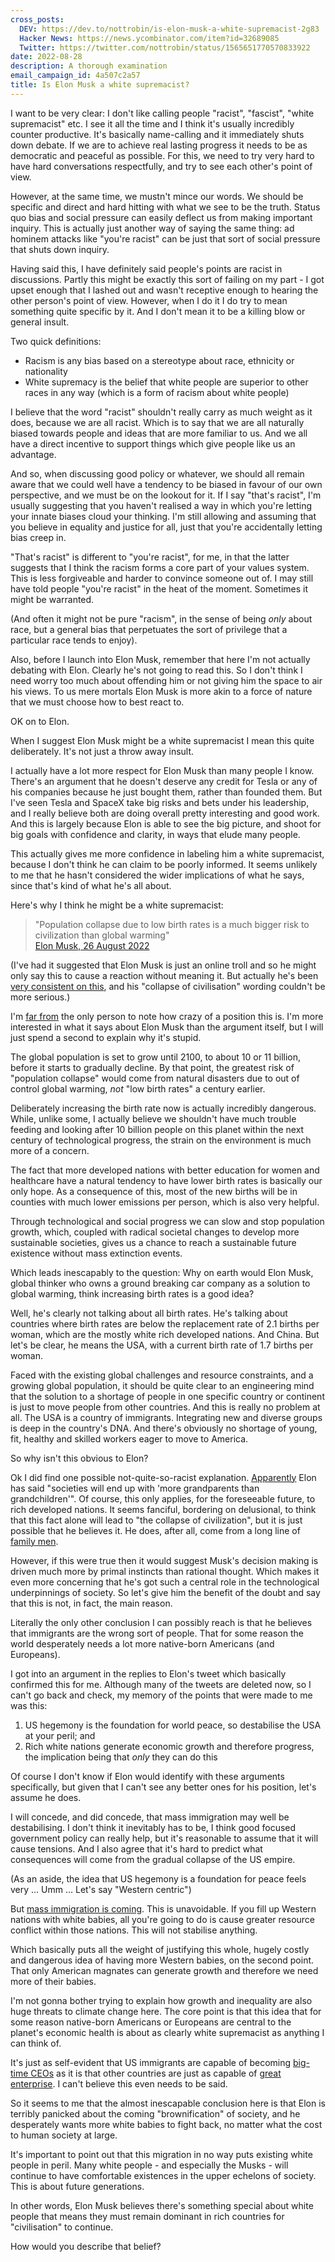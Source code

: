 ```yaml
---
cross_posts:
  DEV: https://dev.to/nottrobin/is-elon-musk-a-white-supremacist-2g83
  Hacker News: https://news.ycombinator.com/item?id=32689085
  Twitter: https://twitter.com/nottrobin/status/1565651770570833922
date: 2022-08-28
description: A thorough examination
email_campaign_id: 4a507c2a57
title: Is Elon Musk a white supremacist?
---
```


I want to be very clear: I don't like calling people "racist", "fascist", "white supremacist" etc. I see it all the time and I think it's usually incredibly counter productive. It's basically name-calling and it immediately shuts down debate. If we are to achieve real lasting progress it needs to be as democratic and peaceful as possible. For this, we need to try very hard to have hard conversations respectfully, and try to see each other's point of view.

However, at the same time, we mustn't mince our words. We should be specific and direct and hard hitting with what we see to be the truth. Status quo bias and social pressure can easily deflect us from making important inquiry. This is actually just another way of saying the same thing: ad hominem attacks like "you're racist" can be just that sort of social pressure that shuts down inquiry.

Having said this, I have definitely said people's points are racist in discussions. Partly this might be exactly this sort of failing on my part - I got upset enough that I lashed out and wasn't receptive enough to hearing the other person's point of view. However, when I do it I do try to mean something quite specific by it. And I don't mean it to be a killing blow or general insult.

Two quick definitions:

- Racism is any bias based on a stereotype about race, ethnicity or nationality
- White supremacy is the belief that white people are superior to other races in any way (which is a form of racism about white people)

I believe that the word "racist" shouldn't really carry as much weight as it does, because we are all racist. Which is to say that we are all naturally biased towards people and ideas that are more familiar to us. And we all have a direct incentive to support things which give people like us an advantage.

And so, when discussing good policy or whatever, we should all remain aware that we could well have a tendency to be biased in favour of our own perspective, and we must be on the lookout for it. If I say "that's racist", I'm usually suggesting that you haven't realised a way in which you're letting your innate biases cloud your thinking. I'm still allowing and assuming that you believe in equality and justice for all, just that you're accidentally letting bias creep in.

"That's racist" is different to "you're racist", for me, in that the latter suggests that I think the racism forms a core part of your values system. This is less forgiveable and harder to convince someone out of. I may still have told people "you're racist" in the heat of the moment. Sometimes it might be warranted.

(And often it might not be pure "racism", in the sense of being *only* about race, but a general bias that perpetuates the sort of privilege that a particular race tends to enjoy).

Also, before I launch into Elon Musk, remember that here I'm not actually debating with Elon. Clearly he's not going to read this. So I don't think I need worry too much about offending him or not giving him the space to air his views. To us mere mortals Elon Musk is more akin to a force of nature that we must choose how to best react to.

OK on to Elon.

When I suggest Elon Musk might be a white supremacist I mean this quite deliberately. It's not just a throw away insult.

I actually have a lot more respect for Elon Musk than many people I know. There's an argument that he doesn't deserve any credit for Tesla or any of his companies because he just bought them, rather than founded them. But I've seen Tesla and SpaceX take big risks and bets under his leadership, and I really believe both are doing overall pretty interesting and good work. And this is largely because Elon is able to see the big picture, and shoot for big goals with confidence and clarity, in ways that elude many people.

This actually gives me more confidence in labeling him a white supremacist, because I don't think he can claim to be poorly informed. It seems unlikely to me that he hasn't considered the wider implications of what he says, since that's kind of what he's all about.

Here's why I think he might be a white supremacist:

> "Population collapse due to low birth rates is a much bigger risk to civilization than global warming"  
> [Elon Musk, 26 August 2022](https://twitter.com/elonmusk/status/1563020169160851456?t=FBaPgJWJm4BAtWV0ciZqXg&s=19)

(I've had it suggested that Elon Musk is just an online troll and so he might only say this to cause a reaction without meaning it. But actually he's been [very consistent on this](https://www.cnbc.com/amp/2021/12/07/elon-musk-civilization-will-crumble-if-we-dont-have-more-children.html), and his "collapse of civilisation" wording couldn't be more serious.)

I'm [far from](https://www.thelondoneconomic.com/news/elon-musk-comments-about-population-collapse-and-global-warming-ridiculed-in-two-words-333362/amp/%3ffbclid=IwAR0JqiueDnqzPNu4D5zQryMyFbuXzercmr0q6GovcL3TJksAY4H0lrBdrGY/) the only person to note how crazy of a position this is. I'm more interested in what it says about Elon Musk than the argument itself, but I will just spend a second to explain why it's stupid.

The global population is set to grow until 2100, to about 10 or 11 billion, before it starts to gradually decline. By that point, the greatest risk of "population collapse" would come from natural disasters due to out of control global warming, *not* "low birth rates" a century earlier.

Deliberately increasing the birth rate now is actually incredibly dangerous. While, unlike some, I actually believe we shouldn't have much trouble feeding and looking after 10 billion people on this planet within the next century of technological progress, the strain on the environment is much more of a concern.

The fact that more developed nations with better education for women and healthcare have a natural tendency to have lower birth rates is basically our only hope. As a consequence of this, most of the new births will be in counties with much lower emissions per person, which is also very helpful.

Through technological and social progress we can slow and stop population growth, which, coupled with radical societal changes to develop more sustainable societies, gives us a chance to reach a sustainable future existence without mass extinction events.

Which leads inescapably to the question: Why on earth would Elon Musk, global thinker who owns a ground breaking car company as a solution to global warming, think increasing birth rates is a good idea?

Well, he's clearly not talking about all birth rates. He's talking about countries where birth rates are below the replacement rate of 2.1 births per woman, which are the mostly white rich developed nations. And China. But let's be clear, he means the USA, with a current birth rate of 1.7 births per woman.

Faced with the existing global challenges and resource constraints, and a growing global population, it should be quite clear to an engineering mind that the solution to a shortage of people in one specific country or continent is just to move people from other countries. And this is really no problem at all. The USA is a country of immigrants. Integrating new and diverse groups is deep in the country's DNA. And there's obviously no shortage of young, fit, healthy and skilled workers eager to move to America.

So why isn't this obvious to Elon?

Ok I did find one possible not-quite-so-racist explanation. [Apparently](https://www.dailymail.co.uk/health/article-10995389/amp/Elon-Musks-ramblings-Earths-collapsing-birth-rate-TRUE.html) Elon has said "societies will end up with 'more grandparents than grandchildren'". Of course, this only applies, for the foreseeable future, to rich developed nations. It seems fanciful, bordering on delusional, to think that this fact alone will lead to "the collapse of civilization", but it is just possible that he believes it. He does, after all, come from a long line of [family men](https://www.independent.co.uk/news/world/americas/elon-errol-musk-children-stepdaughter-b2123744.html).

However, if this were true then it would suggest Musk's decision making is driven much more by primal instincts than rational thought. Which makes it even more concerning that he's got such a central role in the technological underpinnings of society. So let's give him the benefit of the doubt and say that this is not, in fact, the main reason.

Literally the only other conclusion I can possibly reach is that he believes that immigrants are the wrong sort of people. That for some reason the world desperately needs a lot more native-born Americans (and Europeans).

I got into an argument in the replies to Elon's tweet which basically confirmed this for me. Although many of the tweets are deleted now, so I can't go back and check, my memory of the points that were made to me was this:

1. US hegemony is the foundation for world peace, so destabilise the USA at your peril; and
2. Rich white nations generate economic growth and therefore progress, the implication being that *only* they can do this

Of course I don't know if Elon would identify with these arguments specifically, but given that I can't see any better ones for his position, let's assume he does.

I will concede, and did concede, that mass immigration may well be destabilising. I don't think it inevitably has to be, I think good focused government policy can really help, but it's reasonable to assume that it will cause tensions. And I also agree that it's hard to predict what consequences will come from the gradual collapse of the US empire.

(As an aside, the idea that US hegemony is a foundation for peace feels very ... Umm ... Let's say "Western centric")

But [mass immigration is coming](https://www.heraldscotland.com/politics/19850946.neil-mackays-big-read-mass-migration-coming-future-scotland-asian-says-leading-migration-expert-dr-parag-khanna/). This is unavoidable. If you fill up Western nations with white babies, all you're going to do is cause greater resource conflict within those nations. This will not stabilise anything.

Which basically puts all the weight of justifying this whole, hugely costly and dangerous idea of having more Western babies, on the second point. That only American magnates can generate growth and therefore we need more of their babies.

I'm not gonna bother trying to explain how growth and inequality are also huge threats to climate change here. The core point is that this idea that for some reason native-born Americans or Europeans are central to the planet's economic health is about as clearly white supremacist as anything I can think of.

It's just as self-evident that US immigrants are capable of becoming [big-time CEOs](https://en.m.wikipedia.org/wiki/Sundar_Pichai) as it is that other countries are just as capable of [great enterprise](https://en.m.wikipedia.org/wiki/Tencent). I can't believe this even needs to be said.

So it seems to me that the almost inescapable conclusion here is that Elon is terribly panicked about the coming "brownification" of society, and he desperately wants more white babies to fight back, no matter what the cost to human society at large.

It's important to point out that this migration in no way puts existing white people in peril. Many white people - and especially the Musks - will continue to have comfortable existences in the upper echelons of society. This is about future generations.

In other words, Elon Musk believes there's something special about white people that means they must remain dominant in rich countries for "civilisation" to continue.

How would you describe that belief?